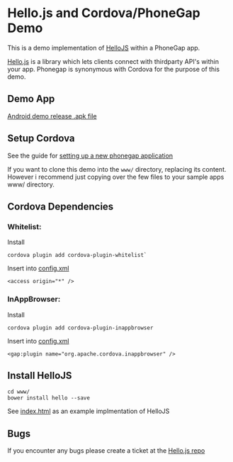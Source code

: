 # Hello.js and Cordova/PhoneGap Demo

This is a demo implementation of [HelloJS](https://github.com/MrSwitch/hello.js/) within a PhoneGap app.

[Hello.js](https://github.com/MrSwitch/hello.js) is a library which lets clients connect with thirdparty API's within your app. Phonegap is synonymous with Cordova for the purpose of this demo.


## Demo App

[Android demo release .apk file](dist/android-release-signed.apk)

 
## Setup Cordova

See the guide for [setting up a new phonegap application](http://docs.phonegap.com/en/edge/guide_cli_index.md.html) 

If you want to clone this demo into the `www/` directory, replacing its content. However i recommend just copying over the few files to your sample apps www/ directory.


## Cordova Dependencies

### Whitelist:

Install

	cordova plugin add cordova-plugin-whitelist`

Insert into [config.xml](config.xml)

	<access origin="*" />


### InAppBrowser: 

Install

	cordova plugin add cordova-plugin-inappbrowser

Insert into [config.xml](config.xml)

	<gap:plugin name="org.apache.cordova.inappbrowser" />


## Install HelloJS

	cd www/
	bower install hello --save

See [index.html](index.html) as an example implmentation of HelloJS

## Bugs

If you encounter any bugs please create a ticket at the [Hello.js repo](https://github.com/MrSwitch/hello.js/)

